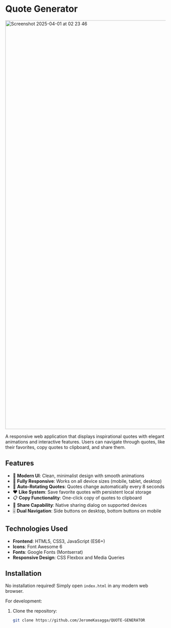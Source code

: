 # Quote Generator
<img width="1279" alt="Screenshot 2025-04-01 at 02 23 46" src="https://github.com/user-attachments/assets/3c73fb88-0f24-4c9a-9bb5-54a13df80ae4" />


A responsive web application that displays inspirational quotes with elegant animations and interactive features. Users can navigate through quotes, like their favorites, copy quotes to clipboard, and share them.

## Features

- 🎨 **Modern UI**: Clean, minimalist design with smooth animations
- 📱 **Fully Responsive**: Works on all device sizes (mobile, tablet, desktop)
- 🔄 **Auto-Rotating Quotes**: Quotes change automatically every 8 seconds
- ❤️ **Like System**: Save favorite quotes with persistent local storage
- 📋 **Copy Functionality**: One-click copy of quotes to clipboard
- 🔗 **Share Capability**: Native sharing dialog on supported devices
- 🎚️ **Dual Navigation**: Side buttons on desktop, bottom buttons on mobile

## Technologies Used

- **Frontend**: HTML5, CSS3, JavaScript (ES6+)
- **Icons**: Font Awesome 6
- **Fonts**: Google Fonts (Montserrat)
- **Responsive Design**: CSS Flexbox and Media Queries

## Installation

No installation required! Simply open `index.html` in any modern web browser.

For development:
1. Clone the repository:
   ```bash
   git clone https://github.com/JeromeKasagga/QUOTE-GENERATOR
